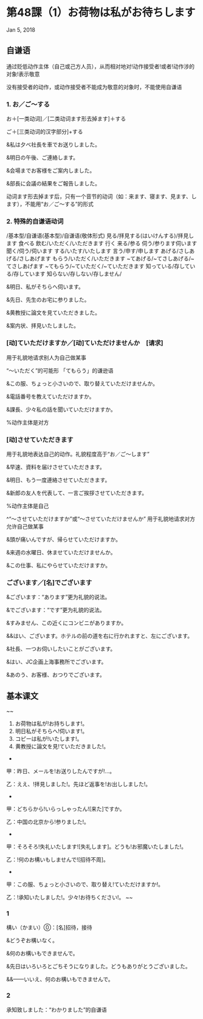 # 第48課（1）お荷物は私がお待ちします
Jan 5, 2018

## 自谦语
通过贬低动作主体（自己或己方人员），从而相对地对!动作接受者!或者!动作涉的对象!表示敬意

没有接受者的动作，或动作接受者不能成为敬意的对象时，不能使用自谦语

### 1. お／ご～する
お＋[一类动词]／[二类动词ます形去掉ます]＋する

ご＋[三类动词的汉字部分]+する

&私は夕べ社長を車でお送りしました。

&明日の午後、ご連絡します。

&会場までお客様をご案内しました。

&部長に会議の結果をご報告しました。

动词ます形去掉ます后，只有一个音节的动词（如：来ます、寝ます、見ます、します），不能用“お／ご～する”的形式

### 2. 特殊的自谦语动词
/基本型/自谦语(基本型)/自谦语(敬体形式)
見る/拝見する(はいけんする)/拝見します
食べる 飲む/いただく/いただきます
行く 来る/参る 伺う/参ります伺います
聞く/伺う/伺います
する/いたす/いたします
言う/申す/申します
あげる/さしあげる/さしあげます
もらう/いただく/いただきます
~てあげる/~てさしあげる/~てさしあげます
~てもらう/~ていただく/~ていただきます
知っている/存している/存しています
知らない/存しない/存しません/

&明日、私がそちらへ伺います。

&先日、先生のお宅に参りました。

&黄教授に論文を見ていただきました。

&案内状、拝見いたしました。

### [动]ていただけますか／[动]ていただけませんか　[请求]
用于礼貌地请求别人为自己做某事

“～いただく”的可能形 「てもらう」的谦逊语

&この服、ちょっと小さいので、取り替えていただけませんか。

&電話番号を教えていただけますか。

&課長、少々私の話を聞いていただけますか。

%动作主体是对方

### [动]させていただきます
用于礼貌地表达自己的动作。礼貌程度高于“お／ご～します”

&早速、資料を届けさせていただきます。

&明日、もう一度連絡させていただきます。

&新郎の友人を代表して、一言ご挨拶させていただきます。

%动作主体是自己

^“～させていただけますか”或“～させていただけませんか” 用于礼貌地请求对方允许自己做某事

&頭が痛いんですが、帰らせていただけますか。

&来週の水曜日、休ませていただけませんか。

&この仕事、私にやらせていただけますか。

### ございます／[名]でございます 
&ございます：“あります”更为礼貌的说法。

&でございます：“です”更为礼貌的说法。

&すみません、この近くにコンビニがありますか。

&&はい、ございます。ホテルの前の道を右に行かれますと、左にございます。

&社長、一つお伺いしたいことがございます。

&はい、JC企画上海事務所でございます。

&あのう、お客様、おつりでございます。

## 基本课文

~~
1. お荷物は私が!お持ちします!。
2. 明日私がそちらへ!伺います!。
3. コピーは私が!いたします!。
4. 黄教授に論文を見!ていただきました!。

-

甲：昨日、メールを!お送りしたんですが!…。

乙：ええ、!拝見しました!。先ほど返事を!お出ししました!。

-

甲：どちらから!いらっしゃったん![来た]ですか。

乙：中国の北京から!参りました!。

-

甲：そろそろ!失礼いたします![失礼します]。どうも!お邪魔いたしました!。

乙：!何のお構いもしませんで![招待不周]。

-

甲：この服、ちょっと小さいので、取り替え!ていただけますか!。

乙：!承知いたしました!。少々!お待ちください!。
~~

### 1
構い（かまい）⓪：[名]招待，接待

&どうぞお構いなく。

&何のお構いもできませんで。

&先日はいろいろとごちそうになりました。どうもありがとうございました。

&&——いいえ、何のお構いもできませんで。

### 2
承知致しました：“わかりました”的自谦语